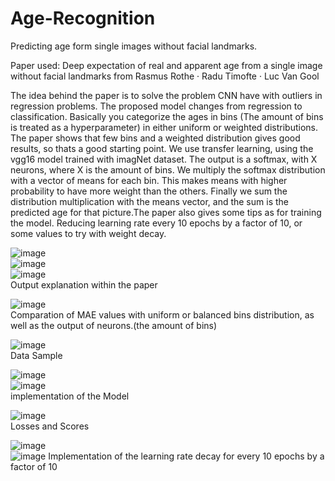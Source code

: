 # Age-Recognition
Predicting age form single images without facial landmarks. 

Paper used: Deep expectation of real and apparent age from a single image
without facial landmarks from Rasmus Rothe · Radu Timofte · Luc Van Gool







The idea behind the paper is to solve the problem CNN have with outliers in regression problems. The proposed model changes from regression to classification.
Basically you categorize the ages in bins (The amount of bins is treated as a hyperparameter) in either uniform or weighted distributions. The paper shows that few bins and
a weighted distribution gives good results, so thats a good starting point. We use transfer learning, using the vgg16 model trained with imagNet dataset. The output is
a softmax, with X neurons, where X is the amount of bins. We multiply the softmax distribution with a vector of means for each bin. This makes means with higher probability to have more weight than the others. Finally we sum the distribution multiplication with the means vector, and the sum is the predicted age for that picture.The paper also gives some tips as for training the model. Reducing learning rate every 10 epochs by a factor of 10, or some values to try with weight decay.

![image](https://user-images.githubusercontent.com/70241561/139592716-4d0bbd5b-c9ca-4df2-a189-e9d3e195f59f.png)\
![image](https://user-images.githubusercontent.com/70241561/139592723-6366188e-0e9f-4487-a077-cd227030da9e.png)\
![image](https://user-images.githubusercontent.com/70241561/139592728-199218ee-4e24-4ca3-a4f6-eb0844511bcf.png)\
Output explanation within the paper


![image](https://user-images.githubusercontent.com/70241561/139592776-27562a68-01bc-406c-b1e5-34a1175aca5a.png)\
Comparation of MAE values with uniform or balanced bins distribution, as well as the output of neurons.(the amount of bins)


![image](https://user-images.githubusercontent.com/70241561/139592841-830daf39-d917-4ff1-b910-6bc15fd784e7.png)\
Data Sample



![image](https://user-images.githubusercontent.com/70241561/139592853-05a457c6-80dc-4d54-9bf9-77ff1c26cbf7.png)\
![image](https://user-images.githubusercontent.com/70241561/139592863-c1cf9e31-59e8-41b2-b27e-17d984c4fe2c.png)\
implementation of the Model



![image](https://user-images.githubusercontent.com/70241561/139592889-3413f504-e3c8-4747-8348-bd9ce9f0154f.png)\
Losses and Scores




![image](https://user-images.githubusercontent.com/70241561/139592907-4b0db7c0-a68f-43c7-96eb-f9bac1fdf22e.png)\
![image](https://user-images.githubusercontent.com/70241561/139592935-b96217f6-73bd-498a-b398-4c992dd02ac3.png)
Implementation of the learning rate decay for every 10 epochs by a factor of 10


